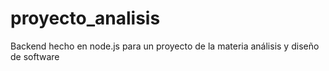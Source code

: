 # proyecto_analisis

Backend hecho en node.js para un proyecto de la materia análisis y diseño de software
